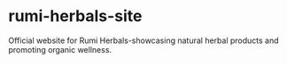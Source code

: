 # rumi-herbals-site
Official website for Rumi Herbals-showcasing natural herbal products and promoting organic wellness.
